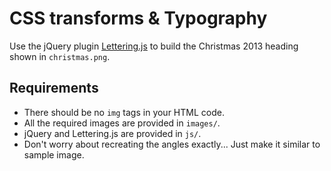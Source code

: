 # CSS transforms & Typography

Use the jQuery plugin [Lettering.js](https://github.com/davatron5000/Lettering.js) to build the Christmas 2013 heading shown in `christmas.png`.

## Requirements

- There should be no `img` tags in your HTML code.
- All the required images are provided in `images/`.
- jQuery and Lettering.js are provided in `js/`.
- Don't worry about recreating the angles exactly... Just make it similar to sample image.
